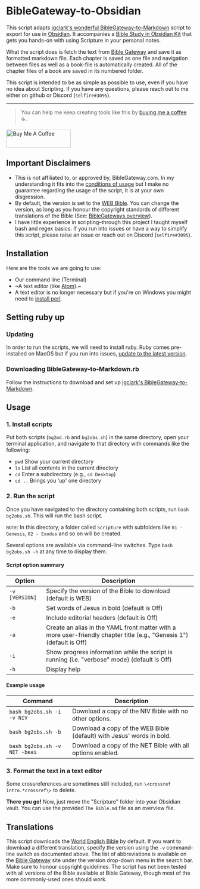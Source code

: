 # BibleGateway-to-Obsidian
This script adapts [jgclark's wonderful BibleGateway-to-Markdown](https://github.com/jgclark/BibleGateway-to-Markdown) script to export for use in [Obsidian](https://obsidian.md/). It accompanies a [Bible Study in Obsidian Kit](https://forum.obsidian.md/t/bible-study-in-obsidian-kit-including-the-bible-in-markdown/12503?u=selfire) that gets you hands-on with using Scripture in your personal notes.

What the script does is fetch the text from [Bible Gateway](https://www.biblegateway.com/) and save it as formatted markdown file. Each chapter is saved as one file and navigation between files as well as a book-file is automatically created. All of the chapter files of a book are saved in its numbered folder.

This script is intended to be as simple as possible to use, even if you have no idea about Scripting. If you have any questions, please reach out to me either on github or Discord (`selfire#3095`).
***
> You can help me keep creating tools like this by [buying me a coffee](https://www.buymeacoffee.com/joschua) ☕️.

<a href="https://www.buymeacoffee.com/joschua" target="_blank"><img src="https://cdn.buymeacoffee.com/buttons/v2/default-yellow.png" alt="Buy Me A Coffee" height= "48" width="173"></a>


## Important Disclaimers
* This is not affiliated to, or approved by, BibleGateway.com. In my understanding it fits into the [conditions of usage](https://support.biblegateway.com/hc/en-us/articles/360001398808-How-do-I-get-permission-to-use-or-reprint-Bible-content-from-Bible-Gateway-?) but I make no guarantee regarding the usage of the script, it is at your own disgression.
* By default, the version is set to the [WEB Bible](https://worldenglish.bible/). You can change the version, as long as you honour the copyright standards of different translations of the Bible (See: [BibleGateways overview](https://www.biblegateway.com/versions/)).
* I have little experience in scripting–through this project I taught myself bash and regex basics. If you run into issues or have a way to simplify this script, please raise an issue or reach out on Discord (`selfire#3095`).

## Installation
Here are the tools we are going to use:
* Our command line (Terminal)
* ~A text editor (like [Atom](https://atom.io/)).~
* A text editor is no longer necessary but if you're on Windows you might need to [install perl](https://www.perl.org/get.html).

## Setting ruby up
### Updating
In order to run the scripts, we will need to install ruby. Ruby comes pre-installed on MacOS but if you run into issues, [update to the latest version](https://stackify.com/install-ruby-on-your-mac-everything-you-need-to-get-going/).

### Downloading BibleGateway-to-Markdown.rb
Follow the instructions to download and set up [jgclark's BibleGateway-to-Markdown](https://github.com/jgclark/BibleGateway-to-Markdown).

## Usage
### 1. Install scripts
Put both scripts (`bg2md.rb` and `bg2obs.sh`) in the same directory, open your terminal application, and navigate to that directory with commands like the following:

* `pwd` Show your current directory
* `ls` List all contents in the current directory
* `cd` Enter a subdirectory (e.g., `cd Desktop`)
* `cd ..` Brings you 'up' one directory

### 2. Run the script
Once you have navigated to the directory containing both scripts, run `bash bg2obs.sh`. This will run the bash script.

`NOTE`: In this directory, a folder called `Scripture` with subfolders like `01 - Genesis`, `02 - Exodus` and so on will be created.

Several options are available via command-line switches. Type `bash bg2obs.sh -h` at any time to display them.

#### Script option summary
| Option | Description |
| ------ | ----------- |
| `-v [VERSION]` | Specify the version of the Bible to download (default is WEB) |
| `-b` | Set words of Jesus in bold (default is Off)|
| `-e` | Include editorial headers (default is Off)|
| `-a` | Create an alias in the YAML front matter with a more user-friendly chapter title  (e.g., "Genesis 1") (default is Off)|
| `-i` | Show progress information while the script is running (i.e. "verbose" mode) (default is Off)|
| `-h` | Display help |

#### Example usage
| Command | Description |
| ------- | ----------- | 
|`bash bg2obs.sh -i -v NIV` | Download a copy of the NIV Bible with no other options.|
|`bash bg2obs.sh -b` | Download a copy of the WEB Bible (default) with Jesus' words in bold. |
|`bash bg2obs.sh -v NET -beai` | Download a copy of the NET Bible with all options enabled.|

### 3. Format the text in a text editor

Some crossreferences are sometimes still included, run `\<crossref intro.*crossref\>` to delete.

**There you go!** Now, just move the "Scripture" folder into your Obsidian vault. You can use the provided `The Bible.md` file as an overview file.

## Translations
This script downloads the [World English Bible](https://worldenglish.bible/) by default. If you want to download a different translation, specify the version using the `-v` command-line switch as documented above. The list of abbreviations is available on the [Bible Gateway](https://www.biblegateway.com) site under the version drop-down menu in the search bar.  Make sure to honour copyright guidelines. The script has not been tested with all versions of the Bible available at Bible Gateway, though most of the more commonly-used ones should work.
